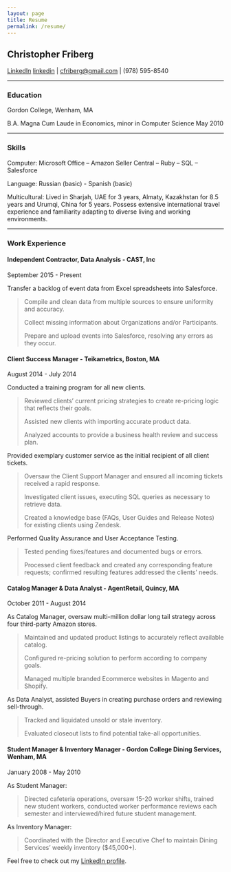 ```yaml
---
layout: page
title: Resume
permalink: /resume/
---
```


## **Christopher Friberg**
[LinkedIn] [linkedin] | cfriberg@gmail.com | (978) 595-8540


*****

### Education

Gordon College, Wenham, MA

B.A. Magna Cum Laude in Economics, minor in Computer Science
May 2010

*****

### Skills

Computer: Microsoft Office – Amazon Seller Central – Ruby – SQL – Salesforce

Language: Russian (basic) - Spanish (basic)

Multicultural: Lived in Sharjah, UAE for 3 years, Almaty, Kazakhstan for 8.5 years and Urumqi, China for 5 years. Possess extensive international travel experience and familiarity adapting to diverse living and working environments.

*****

### Work Experience

#### **Independent Contractor, Data Analysis** - CAST, Inc

September 2015 - Present

Transfer a backlog of event data from Excel spreadsheets into Salesforce.

> Compile and clean data from multiple sources to ensure uniformity and accuracy. 
>
> Collect missing information about Organizations and/or Participants.
>
> Prepare and upload events into Salesforce, resolving any errors as they occur.

#### **Client Success Manager** - Teikametrics, Boston, MA

August 2014 - July 2014

Conducted a training program for all new clients.

>Reviewed clients’ current pricing strategies to create re-pricing logic that reflects their goals. 
>
>Assisted new clients with importing accurate product data.
>
>Analyzed accounts to provide a business health review and success plan.

Provided exemplary customer service as the initial recipient of all client tickets.

>Oversaw the Client Support Manager and ensured all incoming tickets received a rapid response.
>
>Investigated client issues, executing SQL queries as necessary to retrieve data.
>
>Created a knowledge base (FAQs, User Guides and Release Notes) for existing clients using Zendesk.

Performed Quality Assurance and User Acceptance Testing.

>Tested pending fixes/features and documented bugs or errors.
>
>Processed client feedback and created any corresponding feature requests; confirmed resulting features addressed the clients’ needs.


#### **Catalog Manager & Data Analyst** - AgentRetail, Quincy, MA

October 2011 - August 2014

As Catalog Manager, oversaw multi-million dollar long tail strategy across four third-party Amazon stores.

>Maintained and updated product listings to accurately reflect available catalog.
>
>Configured re-pricing solution to perform according to company goals. 
>
>Managed multiple branded Ecommerce websites in Magento and Shopify.

As Data Analyst, assisted Buyers in creating purchase orders and reviewing sell-through.

>Tracked and liquidated unsold or stale inventory.
>
>Evaluated closeout lists to find potential take-all opportunities.


#### **Student Manager & Inventory Manager** - Gordon College Dining Services, Wenham, MA

January 2008 - May 2010

As Student Manager:

>Directed cafeteria operations, oversaw 15-20 worker shifts, trained new student workers, conducted worker performance reviews each semester and interviewed/hired future student management.

As Inventory Manager:

>Coordinated with the Director and Executive Chef to maintain Dining Services’ weekly inventory ($45,000+).



Feel free to check out my [LinkedIn profile][linkedin].

[linkedin]:	https://www.linkedin.com/in/christopherfriberg